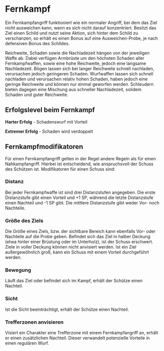 # Fernkampf

Ein Fernkampfangriff funktioniert wie ein normaler Angriff, bei dem das Ziel nicht ausweichen kann, wenn es sich nicht darauf konzentriert. Besitzt das Ziel einen Schild und nutzt seine Aktion, sich hinter dem Schild zu verschanzen, so erhält es einen Bonus auf eine Ausweichen-Probe, je nach defensiven Bonus des Schildes.

Reichweite, Schaden sowie die Nachladezeit hängen von der jeweiligen Waffe ab. Dabei verfügen Armbrüste um den höchsten Schaden aller Fernkampfwaffen, sowie eine hohe Reichweite, jedoch eine langsame Nachladezeit. Bögen lassen sich bei langer Reichweite schnell nachladen, verursachen jedoch geringeren Schaden. Wurfwaffen lassen sich schnell nachladen und verursachen relativ hohen Schaden, haben jedoch eine geringe Reichweite und können nur einmal geworfen werden. Schleudern bieten dagegen eine Mischung aus schneller Nachladezeit, solidem Schaden und guter Reichweite.

## Erfolgslevel beim Fernkampf

**Harter Erfolg** - Schadenswurf mit Vorteil

**Extremer Erfolg** - Schaden wird verdoppelt

## Fernkampfmodifikatoren

Für einen Fernkampfangriff gelten in der Regel andere Regeln als für einen Nahkampfangriff. Hierbei ist entscheidend, wie anspruchsvoll der Schuss des Schützen ist. Modifikatoren für einen Schuss sind:

### Distanz

Bei jeder Fernkampfwaffe ist sind drei Distanzstufen angegeben. Die erste Distanzstufe gibt einen Vorteil und +1 SP, während die letzte Distanzstufe einen Nachteil und -1 SP gibt. Die mittlere Distanzstufe gibt weder Vor- noch Nachteile.

### Größe des Ziels

Die Größe eines Ziels, bzw. der sichtbare Bereich kann ebenfalls Vor- oder Nachteile auf die Probe geben. Befindet sich das Ziel in halber Deckung (etwa hinter einer Brüstung oder im Unterholz), ist der Schuss erschwert. Ziele in voller Deckung können nicht anvisiert werden. Ist ein Ziel außergewöhnlich groß, kann ein Schuss mit einem Vorteil durchgeführt werden.

### Bewegung

Läuft das Ziel oder befindet sich im Kampf, erhält der Schütze einen Nachteil.

### Sicht

Ist die Sicht beeinträchtigt, erhält der Schütze einen Nachteil.

### Trefferzonen anvisieren

Visiert ein Charakter eine Trefferzone mit einem Fernkampfangriff an, erhält er einen zusätzlichen Nachteil. Dieser verwandelt potenzielle Vorteile in einen regulären Wurf.
